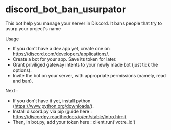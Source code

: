 # discord_bot_ban_usurpator
This bot help you manage your server in Discord. It bans people that try to usurp your project's name

Usage

- If you don't have a dev app yet, create one on https://discord.com/developers/applications/.
- Create a bot for your app. Save its token for later.
- Grant priviliged gateway intents to your newly made bot (just tick the options).
- Invite the bot on your server, with appropriate permissions (namely, read and ban).

Next :

- If you don't have it yet, install python (https://www.python.org/downloads/).
- Install discord.py via pip (guide here : https://discordpy.readthedocs.io/en/stable/intro.html).
- Then, in bot.py, add your token here : client.run('votre_id')
